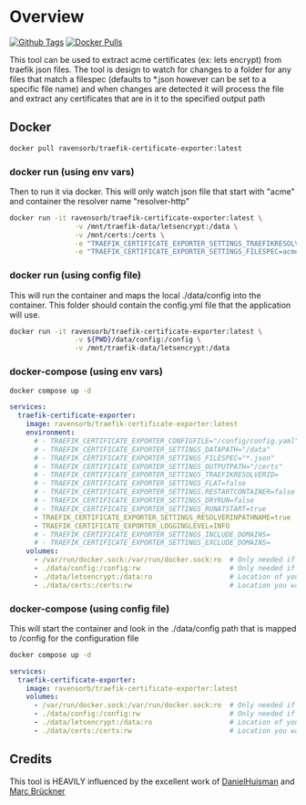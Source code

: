 # Overview

[![Github Tags](https://img.shields.io/github/v/tag/ravensorb/traefik-certificate-exporter?logo=github&logoColor=white)](https://github.com/ravensorb/traefik-certificate-exporter) [![Docker Pulls](https://img.shields.io/docker/pulls/ravensorb/traefik-certificate-exporter?logo=docker&logoColor=white)](https://hub.docker.com/r/ravensorb/traefik-certificate-exporter)

This tool can be used to extract acme certificates (ex: lets encrypt) from traefik json files. The tool is design to watch for changes to a folder for any files that match a filespec (defaults to *.json however can be set to a specific file name) and when changes are detected it will process the file and extract any certificates that are in it to the specified output path

## Docker

```bash
docker pull ravensorb/traefik-certificate-exporter:latest
```

### docker run (using env vars)

Then to run it via docker.  This will only watch json file that start with "acme" and container the resolver name "resolver-http"

```bash
docker run -it ravensorb/traefik-certificate-exporter:latest \
                -v /mnt/traefik-data/letsencrypt:/data \
                -v /mnt/certs:/certs \
                -e "TRAEFIK_CERTIFICATE_EXPORTER_SETTINGS_TRAEFIKRESOLVERID=resolver-http" \
                -e "TRAEFIK_CERTIFICATE_EXPORTER_SETTINGS_FILESPEC=acme-*.json" 
```

### docker run (using config file)

This will run the container and maps the local ./data/config into the container.  This folder should contain the config.yml file that the application will use.

```bash
docker run -it ravensorb/traefik-certificate-exporter:latest \
                -v ${PWD}/data/config:/config \
                -v /mnt/traefik-data/letsencrypt:/data 
```

### docker-compose (using env vars)

```bash
docker compose up -d 
```

```yaml
services:
  traefik-certificate-exporter:
    image: ravensorb/traefik-certificate-exporter:latest
    environment:      
      # - TRAEFIK_CERTIFICATE_EXPORTER_CONFIGFILE="/config/config.yaml"         # Config file to load for settings 
      # - TRAEFIK_CERTIFICATE_EXPORTER_SETTINGS_DATAPATH="/data"                # The base path to look for traefik certificate json files
      # - TRAEFIK_CERTIFICATE_EXPORTER_SETTINGS_FILESPEC="*.json"               # Default filespec to search for (can be set to a specific file)
      # - TRAEFIK_CERTIFICATE_EXPORTER_SETTINGS_OUTPUTPATH="/certs"             # The base path to export the certificates to
      # - TRAEFIK_CERTIFICATE_EXPORTER_SETTINGS_TRAEFIKRESOLVERID=              # Specify a specific resolver id to match against (optional)
      # - TRAEFIK_CERTIFICATE_EXPORTER_SETTINGS_FLAT=false                      # Indicates if certificates are exported in sub folders or a single folder
      # - TRAEFIK_CERTIFICATE_EXPORTER_SETTINGS.RESTARTCONTAINER=false          # Indicates of the containers should be restarted after the export
      # - TRAEFIK_CERTIFICATE_EXPORTER_SETTINGS_DRYRUN=false                    # Set this to show what wil le exported (files will not actually be created)
      # - TRAEFIK_CERTIFICATE_EXPORTER_SETTINGS_RUNATSTART=true                 # Set this to run the export immediately on startup
      - TRAEFIK_CERTIFICATE_EXPORTER_SETTINGS_RESOLVERINPATHNAME=true           # Include the resolver name in the path when exporting
      - TRAEFIK_CERTIFICATE_EXPORTER_LOGGINGLEVEL=INFO                          # Logging level 
      # - TRAEFIK_CERTIFICATE_EXPORTER_SETTINGS_INCLUDE_DOMAINS=                # comma separated list of domain names to only export
      # - TRAEFIK_CERTIFICATE_EXPORTER_SETTINGS_EXCLUDE_DOMAINS=               # comma separated list of domain names to exclude from exporting
    volumes:
      - /var/run/docker.sock:/var/run/docker.sock:ro  # Only needed if you are going to be restarting containers
      - ./data/config:/config:rw                      # Only needed if you are going to set a config file to load
      - ./data/letsencrypt:/data:ro                   # Location of your acme files
      - ./data/certs:/certs:rw                        # Location you want to export certificates to      
```

### docker-compose (using config file)

This will start the container and look in the ./data/config path that is mapped to /config for the configuration file

```bash
docker compose up -d 
```

```yaml
services:
  traefik-certificate-exporter:
    image: ravensorb/traefik-certificate-exporter:latest
    volumes:
      - /var/run/docker.sock:/var/run/docker.sock:ro  # Only needed if you are going to be restarting containers
      - ./data/config:/config:rw                      # Only needed if you are going to set a config file to load
      - ./data/letsencrypt:/data:ro                   # Location of your acme files
      - ./data/certs:/certs:rw                        # Location you want to export certificates to      
```

## Credits

This tool is HEAVILY influenced by the excellent work of [DanielHuisman](https://github.com/DanielHuisman) and [Marc Brückner](https://github.com/SnowMB)
